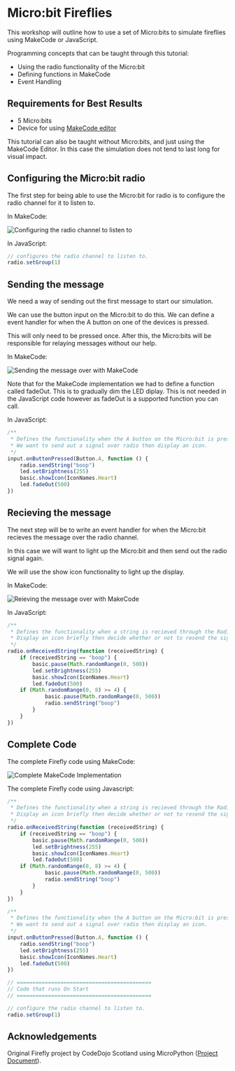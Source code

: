 # Micro:bit Fireflies
This workshop will outline how to use a set of Micro:bits to simulate fireflies using MakeCode or JavaScript.

Programming concepts that can be taught through this tutorial:
- Using the radio functionality of the Micro:bit
- Defining functions in MakeCode
- Event Handling

## Requirements for Best Results
- 5 Micro:bits
- Device for using [MakeCode editor](makecode.microbit.org/)

This tutorial can also be taught without Micro:bits, and just using the MakeCode Editor.  In this case the simulation does not tend to last long for visual impact.

## Configuring the Micro:bit radio
The first step for being able to use the Micro:bit for radio is to configure the radio channel for it to listen to.


In MakeCode:

![Configuring the radio channel to listen to](/Firefly_radiochannel.PNG)

In JavaScript:
``` javascript
// configures the radio channel to listen to.
radio.setGroup(1)
```

## Sending the message
We need a way of sending out the first message to start our simulation.

We can use the button input on the Micro:bit to do this.  We can define a event handler for when the A button on one of the devices is pressed.

This will only need to be pressed once.  After this, the Micro:bits will be responsible for relaying messages without our help.

In MakeCode:

![Sending the message over with MakeCode](/Firefly_sendMessage.PNG)

Note that for the MakeCode implementation we had to define a function called fadeOut.  This is to gradually dim the LED diplay.  This is not needed in the JavaScript code however as fadeOut is a supported function you can call.

In JavaScript:
``` javascript
/**
 * Defines the functionality when the A button on the Micro:bit is pressed.
 * We want to send out a signal over radio then display an icon.
 */
input.onButtonPressed(Button.A, function () {
    radio.sendString("boop")
    led.setBrightness(255)
    basic.showIcon(IconNames.Heart)
    led.fadeOut(500)
})
```

## Recieving the message
The next step will be to write an event handler for when the Micro:bit recieves the message over the radio channel.

In this case we will want to light up the Micro:bit and then send out the radio signal again.

We will use the show icon functionality to light up the display.

In MakeCode:

![Reieving the message over with MakeCode](/Firefly_recieveMessage.PNG)

In JavaScript:
``` javascript
/**
 * Defines the functionality when a string is recieved through the Radio.
 * Display an icon briefly then decide whether or not to resend the signal.
 */
radio.onReceivedString(function (receivedString) {
    if (receivedString == "boop") {
        basic.pause(Math.randomRange(0, 500))
        led.setBrightness(255)
        basic.showIcon(IconNames.Heart)
        led.fadeOut(500)
    if (Math.randomRange(0, 8) >= 4) {
            basic.pause(Math.randomRange(0, 500))
            radio.sendString("boop")
        }
    }
})
```

## Complete Code

The complete Firefly code using MakeCode:

![Complete MakeCode Implementation](/Firefly_feb19_makecode_with_function.PNG)

The complete Firefly code using Javascript:
```javascript
/**
 * Defines the functionality when a string is recieved through the Radio.
 * Display an icon briefly then decide whether or not to resend the signal.
 */
radio.onReceivedString(function (receivedString) {
    if (receivedString == "boop") {
        basic.pause(Math.randomRange(0, 500))
        led.setBrightness(255)
        basic.showIcon(IconNames.Heart)
        led.fadeOut(500)
    if (Math.randomRange(0, 8) >= 4) {
            basic.pause(Math.randomRange(0, 500))
            radio.sendString("boop")
        }
    }
})

/**
 * Defines the functionality when the A button on the Micro:bit is pressed.
 * We want to send out a signal over radio then display an icon.
 */
input.onButtonPressed(Button.A, function () {
    radio.sendString("boop")
    led.setBrightness(255)
    basic.showIcon(IconNames.Heart)
    led.fadeOut(500)
})

// ===========================================
// Code that runs On Start
// ===========================================

// configure the radio channel to listen to.
radio.setGroup(1)

```

## Acknowledgements
Original Firefly project by CodeDojo Scotland using MicroPython ([Project Document](http://coderdojoscotland.com/wp-content/uploads/2016/04/MicrobitFireflyRadioResource-Draft-2.pdf)).